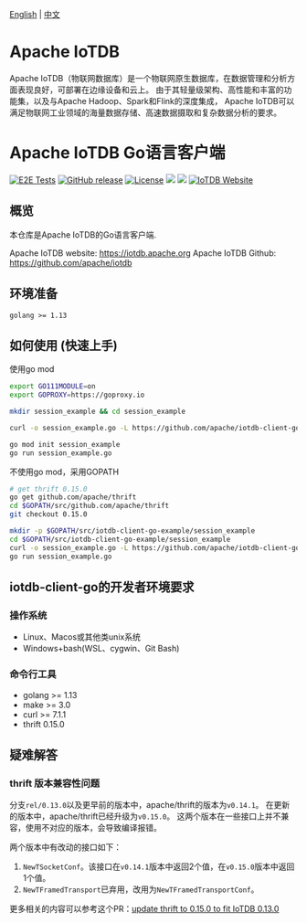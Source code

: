 <!--

    Licensed to the Apache Software Foundation (ASF) under one
    or more contributor license agreements.  See the NOTICE file
    distributed with this work for additional information
    regarding copyright ownership.  The ASF licenses this file
    to you under the Apache License, Version 2.0 (the
    "License"); you may not use this file except in compliance
    with the License.  You may obtain a copy of the License at

        http://www.apache.org/licenses/LICENSE-2.0

    Unless required by applicable law or agreed to in writing,
    software distributed under the License is distributed on an
    "AS IS" BASIS, WITHOUT WARRANTIES OR CONDITIONS OF ANY
    KIND, either express or implied.  See the License for the
    specific language governing permissions and limitations
    under the License.

-->
[English](./README.md) | [中文](./README_ZH.md)

# Apache IoTDB

Apache IoTDB（物联网数据库）是一个物联网原生数据库，在数据管理和分析方面表现良好，可部署在边缘设备和云上。
由于其轻量级架构、高性能和丰富的功能集，以及与Apache Hadoop、Spark和Flink的深度集成，
Apache IoTDB可以满足物联网工业领域的海量数据存储、高速数据摄取和复杂数据分析的要求。

# Apache IoTDB Go语言客户端

[![E2E Tests](https://github.com/apache/iotdb-client-go/actions/workflows/e2e.yml/badge.svg)](https://github.com/apache/iotdb-client-go/actions/workflows/e2e.yml)
[![GitHub release](https://img.shields.io/github/release/apache/iotdb-client-go.svg)](https://github.com/apache/iotdb-client-go/releases)
[![License](https://img.shields.io/badge/license-Apache%202-4EB1BA.svg)](https://www.apache.org/licenses/LICENSE-2.0.html)
![](https://github-size-badge.herokuapp.com/apache/iotdb-client-go.svg)
![](https://img.shields.io/badge/platform-win10%20%7C%20macos%20%7C%20linux-yellow.svg)
[![IoTDB Website](https://img.shields.io/website-up-down-green-red/https/shields.io.svg?label=iotdb-website)](https://iotdb.apache.org/)

## 概览

本仓库是Apache IoTDB的Go语言客户端.

Apache IoTDB website: https://iotdb.apache.org
Apache IoTDB Github: https://github.com/apache/iotdb

## 环境准备

    golang >= 1.13

## 如何使用 (快速上手)

使用go mod

```sh
export GO111MODULE=on
export GOPROXY=https://goproxy.io

mkdir session_example && cd session_example

curl -o session_example.go -L https://github.com/apache/iotdb-client-go/raw/main/example/session_example.go

go mod init session_example
go run session_example.go
```

不使用go mod，采用GOPATH

```sh
# get thrift 0.15.0
go get github.com/apache/thrift
cd $GOPATH/src/github.com/apache/thrift
git checkout 0.15.0

mkdir -p $GOPATH/src/iotdb-client-go-example/session_example
cd $GOPATH/src/iotdb-client-go-example/session_example
curl -o session_example.go -L https://github.com/apache/iotdb-client-go/raw/main/example/session_example.go
go run session_example.go
```

## iotdb-client-go的开发者环境要求

### 操作系统

* Linux、Macos或其他类unix系统
* Windows+bash(WSL、cygwin、Git Bash)

### 命令行工具

* golang >= 1.13
* make   >= 3.0
* curl   >= 7.1.1
* thrift 0.15.0

## 疑难解答

### thrift 版本兼容性问题

分支`rel/0.13.0`以及更早前的版本中，apache/thrift的版本为`v0.14.1`。
在更新的版本中，apache/thrift已经升级为`v0.15.0`。
这两个版本在一些接口上并不兼容，使用不对应的版本，会导致编译报错。

两个版本中有改动的接口如下：

1. `NewTSocketConf`。该接口在`v0.14.1`版本中返回2个值，在`v0.15.0`版本中返回1个值。
2. `NewTFramedTransport`已弃用，改用为`NewTFramedTransportConf`。

更多相关的内容可以参考这个PR：[update thrift to 0.15.0 to fit IoTDB 0.13.0](https://github.com/apache/iotdb-client-go/pull/41)
